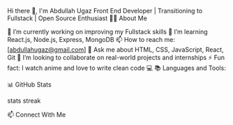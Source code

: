 Hi there 👋, I'm Abdullah Ugaz
Front End Developer | Transitioning to Fullstack | Open Source Enthusiast
🧑‍💻 About Me

🔭 I’m currently working on improving my Fullstack skills
🌱 I’m learning React.js, Node.js, Express, MongoDB
📫 How to reach me: [abdullahugaz@gmail.com]
💬 Ask me about HTML, CSS, JavaScript, React, Git
👯 I’m looking to collaborate on real-world projects and internships
⚡ Fun fact: I watch anime and love to write clean code 💻
📚 Languages and Tools:

          

📊 GitHub Stats

stats streak

📫 Connect With Me

  
